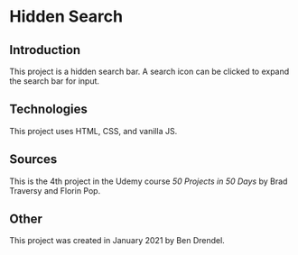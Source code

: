 # Hidden Search

## Introduction
This project is a hidden search bar.  A search icon can be clicked to expand the search bar for input.

## Technologies
This project uses HTML, CSS, and vanilla JS.

## Sources
This is the 4th project in the Udemy course *50 Projects in 50 Days* by Brad Traversy and Florin Pop.

## Other
This project was created in January 2021 by Ben Drendel.